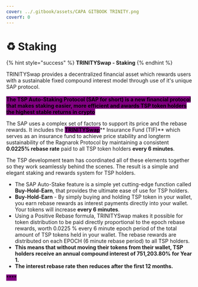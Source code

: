 ```yaml
---
cover: ../.gitbook/assets/CAPA GITBOOK TRINITY.png
coverY: 0
---
```


# ♻ Staking

{% hint style="success" %}
**TRINITYSwap - Staking**
{% endhint %}

TRINITYSwap provides a decentralized financial asset which rewards users with a sustainable fixed compound interest model through use of it's unique SAP protocol.\
\
<mark style="background-color:purple;">**The TSP Auto-Staking Protocol (SAP for short) is a new financial protocol that makes staking easier, more efficient and awards TSP token holders the highest stable returns in crypto**</mark>

The SAP uses a complex set of factors to support its price and the rebase rewards. It includes the <mark style="background-color:purple;">**TRINITYSwap**</mark>** Insurance Fund (TIF)** which serves as an insurance fund to achieve price stability and longterm sustainability of the Ragnarok Protocol by maintaining a consistent **0.0225% rebase rate** paid to all TSP token holders **every 6 minutes**.&#x20;

The TSP development team has coordinated all of these elements together so they work seamlessly behind the scenes. The result is a simple and elegant staking and rewards system for TSP holders. &#x20;

* The SAP Auto-Stake feature is a simple yet cutting-edge function called **Buy-Hold-Earn**, that provides the ultimate ease of use for TSP holders.
* **Buy-Hold-Earn** - By simply buying and holding TSP token in your wallet, you earn rebase rewards as interest payments directly into your wallet. Your tokens will increase **every 6 minutes**.
* &#x20;Using a Positive Rebase formula, TRINITYSwap makes it possible for token distribution to be paid directly proportional to the epoch rebase rewards, worth 0.0225 % every 6 minute epoch period of the total amount of TSP tokens held in your wallet. The rebase rewards are distributed on each EPOCH (6 minute rebase period) to all TSP holders.
* **This means that without moving their tokens from their wallet, TSP holders receive an annual compound interest of 751,203.80% for Year 1.**
* **The interest rebase rate then reduces after the first 12 months.**



<mark style="background-color:purple;">****</mark>
